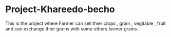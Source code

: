 # Project-Khareedo-becho

This  is the project where Farmer can sell thier crops , grain , vegitable , fruit and can exchange thier grains with some others farmer grains .

